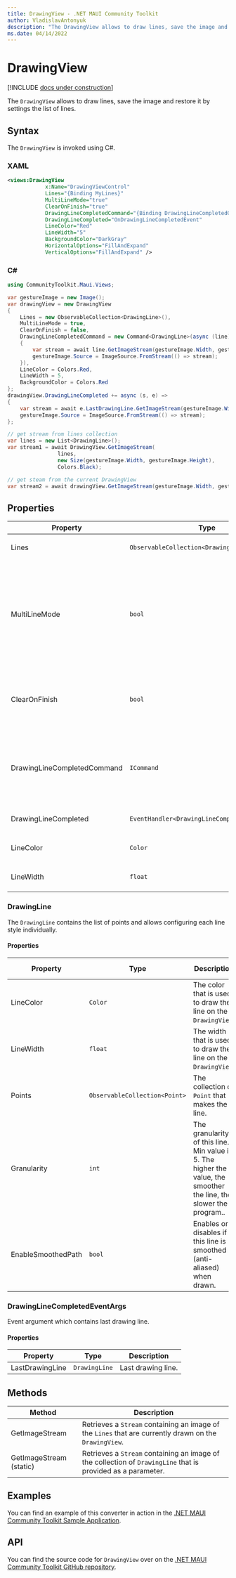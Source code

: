 ```yaml
---
title: DrawingView - .NET MAUI Community Toolkit
author: VladislavAntonyuk
description: "The DrawingView allows to draw lines, save the image and restore it by settings the list of lines."
ms.date: 04/14/2022
---
```


# DrawingView

[!INCLUDE [docs under construction](../includes/preview-note.md)]

The `DrawingView` allows to draw lines, save the image and restore it by settings the list of lines.

## Syntax

The `DrawingView` is invoked using C#.

### XAML

```xml
<views:DrawingView
            x:Name="DrawingViewControl"
            Lines="{Binding MyLines}"
            MultiLineMode="true"
            ClearOnFinish="true"
            DrawingLineCompletedCommand="{Binding DrawingLineCompletedCommand}"
            DrawingLineCompleted="OnDrawingLineCompletedEvent"
            LineColor="Red"
            LineWidth="5"
            BackgroundColor="DarkGray"
            HorizontalOptions="FillAndExpand"
            VerticalOptions="FillAndExpand" />
```


### C#

```csharp
using CommunityToolkit.Maui.Views;

var gestureImage = new Image();
var drawingView = new DrawingView
{
    Lines = new ObservableCollection<DrawingLine>(),
    MultiLineMode = true,
    ClearOnFinish = false,
    DrawingLineCompletedCommand = new Command<DrawingLine>(async (line) =>
    {
        var stream = await line.GetImageStream(gestureImage.Width, gestureImage.Height, Colors.Gray);
        gestureImage.Source = ImageSource.FromStream(() => stream);
    }),
    LineColor = Colors.Red,
    LineWidth = 5,
    BackgroundColor = Colors.Red
};
drawingView.DrawingLineCompleted += async (s, e) =>
{
    var stream = await e.LastDrawingLine.GetImageStream(gestureImage.Width, gestureImage.Height, Colors.Gray);
    gestureImage.Source = ImageSource.FromStream(() => stream);
};

// get stream from lines collection
var lines = new List<DrawingLine>();
var stream1 = await DrawingView.GetImageStream(
                lines,
                new Size(gestureImage.Width, gestureImage.Height),
                Colors.Black);

// get steam from the current DrawingView
var stream2 = await drawingView.GetImageStream(gestureImage.Width, gestureImage.Height);
```

## Properties

|Property  |Type  |Description  |
|---------|---------|---------|
| Lines | `ObservableCollection<DrawingLine>` | Collection of `DrawingLine` that are currently on the `DrawingView` |
| MultiLineMode | `bool` | Toggles multi-line mode. When true, multiple lines can be drawn on the `DrawingView` while the tap/click is released in-between lines. Note: when `ClearOnFinish` is also enabled, the lines are cleared after the tap/click is released. Additionally, `DrawingLineCompletedCommand` will be fired after each line that is drawn. |
| ClearOnFinish | `bool` | Indicates whether the `DrawingView` is cleared after releasing the tap/click and a line is drawn. Note: when `MultiLineMode` is also enabled, this might cause unexpected behavior. |
| DrawingLineCompletedCommand | `ICommand` | This command is invoked whenever the drawing of a line on the `DrawingView` has completed. Note that this is fired after the tap or click is lifted. When `MultiLineMode` is enabled this command is fired multiple times. |
| DrawingLineCompleted | `EventHandler<DrawingLineCompletedEventArgs>` | `DrawingView` event occurs when drawing line completed. |
| LineColor | `Color` | The color that is used by default to draw a line on the `DrawingView`. |
| LineWidth | `float` | The width that is used by default to draw a line on the `DrawingView`. |

### DrawingLine

The `DrawingLine` contains the list of points and allows configuring each line style individually.

#### Properties

|Property  |Type  |Description  |Default value
|---------|---------|---------|---------|
| LineColor | `Color` | The color that is used to draw the line on the `DrawingView`. | `Colors.Black` |
| LineWidth | `float` | The width that is used to draw the line on the `DrawingView`. | `5` |
| Points | `ObservableCollection<Point>` | The collection of `Point` that makes the line. | `new()` |
| Granularity | `int` | The granularity of this line. Min value is 5. The higher the value, the smoother the line, the slower the program.. | `5` |
| EnableSmoothedPath | `bool` | Enables or disables if this line is smoothed (anti-aliased) when drawn. | `false` |

### DrawingLineCompletedEventArgs

Event argument which contains last drawing line.

#### Properties

|Property  |Type  |Description  |
|---------|---------|---------|
| LastDrawingLine | `DrawingLine` | Last drawing line. |

## Methods

|Method  |Description  |
|---------|---------|
| GetImageStream | Retrieves a `Stream` containing an image of the `Lines` that are currently drawn on the `DrawingView`. |
| GetImageStream (static) | Retrieves a `Stream` containing an image of the collection of `DrawingLine` that is provided as a parameter. |

## Examples

You can find an example of this converter in action in the [.NET MAUI Community Toolkit Sample Application](https://github.com/CommunityToolkit/Maui/blob/main/samples/CommunityToolkit.Maui.Sample/Pages/Views/DrawingViewPage.xaml.cs).

## API

You can find the source code for `DrawingView` over on the [.NET MAUI Community Toolkit GitHub repository](https://github.com/CommunityToolkit/Maui/blob/main/src/CommunityToolkit.Maui/Views/DrawingView).
